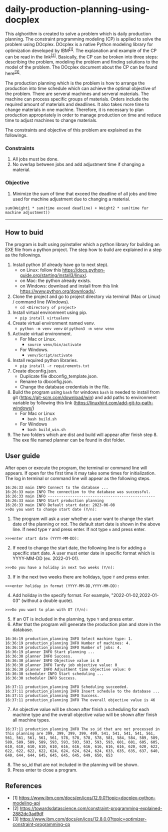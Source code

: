 # daily-production-planning-using-docplex

This alghorithm is created to solve a problem which is daily production planning. The constraint programming modeling (CP) is applied to solve the problem using DOcplex. DOcplex is a native Python modeling library for optimization developed by IBM<sup>[[1]](#references)</sup>. The explanation and example of the CP can be read in the link<sup>[[2]](#references)</sup>. Basically, the CP can be broken into three steps: describing the problem, modeling the problem and finding solutions to the model of the problem. The DOcplex document about the CP can be found here<sup>[[3]](#references)</sup>.

The production planning which is the problem is how to arrange the production into time schedule which can achieve the optimal objective of the problem. There are serveral machines and serveral materials. The machine can process specific groups of materials. Orders include the required amount of materials and deadlines. It also takes more time to change materials in one machine. Therefore, it is necessary to plan production appropriately in order to manage production on time and reduce time to adjust machines to change materials.

The constraints and objective of this problem are explained as the followings.

### Constraints

1. All jobs must be done.
2. No overlap between jobs and add adjustment time if changing a material.

### Objective
1. Minimize the sum of time that exceed the deadline of all jobs and time used for machine adjustment due to changing a material.
```
sum(Weight1 * sum(time exceed deadline) + Weight2 * sum(time for machine adjustment))
```
---
## How to buid
The program is built using pyinstaller which a python library for building an EXE file from a python project. The step how to build are explained in a step as the followings.

1. Install python (if already have go to next step).
    * on Linux: follow this https://docs.python-guide.org/starting/install3/linux/.
    * on Mac: the python already exists.
    * on Windows: download and install from this link https://www.python.org/downloads/.
2. Clone the project and go to project directory via terminal (Mac or Linux) / command line (Windows).
    * `cd <Directory of project>`
3. Install virtual environment using pip.
    * `pip install virtualenv`
4. Create virtual environment named venv.
    * `python -m venv venv` or `python3 -m venv venv`
5. Activate virtual environment.
    * For Mac or Linux.
        * `source venv/bin/activate`
    * For Windows.
        * `venv/Script/activate`
6. Install required python libraries.
    * `pip install -r requirements.txt`
7. Create dbconfig.json.
    * Duplicate file dbconfig_template.json.
    * Rename to dbconfig.json.
    * Change the database credentials in the file.
8. Build the program using `bash` for windows `bash` is needed to install from git (https://git-scm.com/download/win) and add paths to environment variable by following this link (https://linuxhint.com/add-git-to-path-windows/)
    * For Mac or Linux
        * `bash build.sh`
    * For Windows
        * `bash build_win.sh`
9. The two folders which are dist and build will appear after finish step 8. The exe file named planner can be found in dist folder.

## User guide
After open or execute the program, the terminal or command line will appears. If open for the first time it may take some times for initialization. The log in terminal or command line will appear as the following steps.
```
16:26:33 main INFO Connect to the database ...
16:26:33 main INFO The connection to the database was successful.
16:26:33 main INFO ------------------------------------------------
16:26:33 main INFO Start production planning
16:26:33 main INFO Default start date: 2023-06-08
>>Do you want to change start date (Y/n):
```
1. The program will ask a user whether a user want to change the start date of the planning or not. The default start date is shown in the above line. If need type `Y` and press enter. If not type `n` and press enter.
```
>>>enter start date (YYYY-MM-DD):
```
2. If need to change the start date, the following line is for adding a specific start date. A user must enter date in specific format which is YYYY-MM-DD (ex. 2022-01-01).
```
>>>Do you have a holiday in next two weeks (Y/n):
```
3. If in the next two weeks there are holidays, type `Y` and press enter.
```
>>>enter holiday in format (YYYY-MM-DD,YYYY-MM-DD): 
```
4. Add holiday in the specify format. For example, "2022-01-02,2022-01-03" (without a double quote).
```
>>>Do you want to plan with OT (Y/n):
```
5. If an OT is included in the planning, type `Y` and press enter.
6. After that the program will generate the production plan and store in the database.
```
16:36:19 production_planning INFO Select machine type: 1.
16:36:19 production_planning INFO Number of machines: 4.
16:36:19 production_planning INFO Number of jobs: 4.
16:36:19 planner INFO Start planning ...
16:36:30 planner INFO Success.
16:36:30 planner INFO Objective value is 0
16:36:30 planner INFO Tardy job objective value: 0
16:36:30 planner INFO Adjustment time objective value: 0
16:36:30 scheduler INFO Start scheduling ...
16:36:30 scheduler INFO Success.

16:37:11 production_planning INFO Scheduling succeeded.
16:37:11 production_planning INFO Insert schedule to the database ...
16:37:11 production_planning INFO Success.
16:37:11 production_planning INFO The overall objective value is 46

```
7. An objective value will be shown after finish a scheduling for each machine type and the overall objective value will be shown after finish all machine types.
```
16:37:11 production_planning INFO The so_id that are not processed in this planning are 399, 399, 399, 399, 499, 541, 541, 541, 541, 561, 561, 561, 561, 561, 561, 578, 578, 578, 578, 581, 584, 584, 589, 589, 589, 589, 589, 589, 593, 593, 593, 593, 593, 593, 601, 601, 605, 605, 610, 610, 610, 610, 610, 616, 616, 616, 616, 616, 616, 620, 620, 622, 622, 622, 622, 622, 624, 624, 624, 624, 624, 633, 635, 635, 637, 640, 640, 644, 644, 645, 645, 645, 645, 649, 650, 653
```
8. The so_id that are not included in the planning will be shown.
9. Press enter to close a program.

## References
* [1] https://www.ibm.com/docs/en/icos/12.9.0?topic=docplex-python-modeling-api
* [2] https://towardsdatascience.com/constraint-programming-explained-2882dc3ad9df
* [3] https://www.ibm.com/docs/en/icos/12.8.0.0?topic=optimizer-constraint-programming-cp